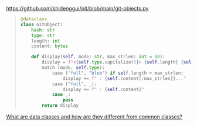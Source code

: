 https://github.com/shidenggui/pit/blob/main/git-objects.py

> ```python
> @dataclass
> class GitObject:
>     hash: str
>     type: str
>     length: int
>     content: bytes
> 
>     def display(self, mode: str, max_strlen: int = 88):
>         display = f"<{self.type.capitalize()}> {self.length} {self.hash}"
>         match (mode, self.type):
>             case ("full", "blob") if self.length > max_strlen:
>                 display += f" : {self.content[:max_strlen]}..."
>             case ("full", _):
>                 display += f" : {self.content}"
>             case _:
>                 pass
>         return display
> ```

[What are data classes and how are they different from common classes?](https://stackoverflow.com/questions/47955263/what-are-data-classes-and-how-are-they-different-from-common-classes)
